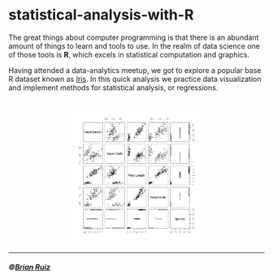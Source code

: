 # statistical-analysis-with-R
The great things about computer programming is that there is an abundant amount of things to learn and tools to use. In the realm of data science one of those tools is **R**, which excels in statistical computation and graphics.

Having attended a data-analytics meetup, we got to explore a popular base R dataset known as [Iris](https://www.rdocumentation.org/packages/datasets/versions/3.6.2/topics/iris). In this quick analysis we practice data visualization and implement methods for statistical analysis, or regressions. 

<h1 align="center">
  <img src='https://github.com/BrianRuizy/statistical-analysis-with-R/blob/master/img/download%20(1).png' width=50%>
</h1>

------
##### ©[Brian Ruiz](https://github.com/BrianRuizy)
